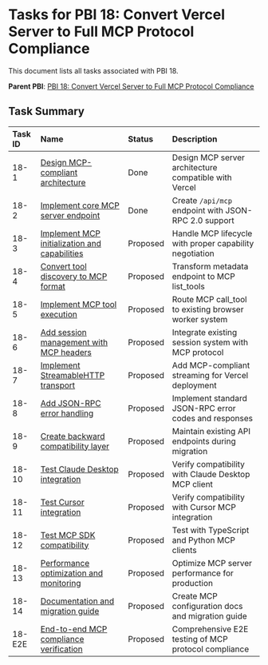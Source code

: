 # Tasks for PBI 18: Convert Vercel Server to Full MCP Protocol Compliance

This document lists all tasks associated with PBI 18.

**Parent PBI**: [PBI 18: Convert Vercel Server to Full MCP Protocol Compliance](./prd.md)

## Task Summary

| Task ID | Name                                     | Status   | Description                        |
| :------ | :--------------------------------------- | :------- | :--------------------------------- |
| 18-1 | [Design MCP-compliant architecture](./18-1.md) | Done | Design MCP server architecture compatible with Vercel |
| 18-2 | [Implement core MCP server endpoint](./18-2.md) | Done | Create `/api/mcp` endpoint with JSON-RPC 2.0 support |
| 18-3 | [Implement MCP initialization and capabilities](./18-3.md) | Proposed | Handle MCP lifecycle with proper capability negotiation |
| 18-4 | [Convert tool discovery to MCP format](./18-4.md) | Proposed | Transform metadata endpoint to MCP list_tools |
| 18-5 | [Implement MCP tool execution](./18-5.md) | Proposed | Route MCP call_tool to existing browser worker system |
| 18-6 | [Add session management with MCP headers](./18-6.md) | Proposed | Integrate existing session system with MCP protocol |
| 18-7 | [Implement StreamableHTTP transport](./18-7.md) | Proposed | Add MCP-compliant streaming for Vercel deployment |
| 18-8 | [Add JSON-RPC error handling](./18-8.md) | Proposed | Implement standard JSON-RPC error codes and responses |
| 18-9 | [Create backward compatibility layer](./18-9.md) | Proposed | Maintain existing API endpoints during migration |
| 18-10 | [Test Claude Desktop integration](./18-10.md) | Proposed | Verify compatibility with Claude Desktop MCP client |
| 18-11 | [Test Cursor integration](./18-11.md) | Proposed | Verify compatibility with Cursor MCP integration |
| 18-12 | [Test MCP SDK compatibility](./18-12.md) | Proposed | Test with TypeScript and Python MCP clients |
| 18-13 | [Performance optimization and monitoring](./18-13.md) | Proposed | Optimize MCP server performance for production |
| 18-14 | [Documentation and migration guide](./18-14.md) | Proposed | Create MCP configuration docs and migration guide |
| 18-E2E | [End-to-end MCP compliance verification](./18-E2E.md) | Proposed | Comprehensive E2E testing of MCP protocol compliance | 